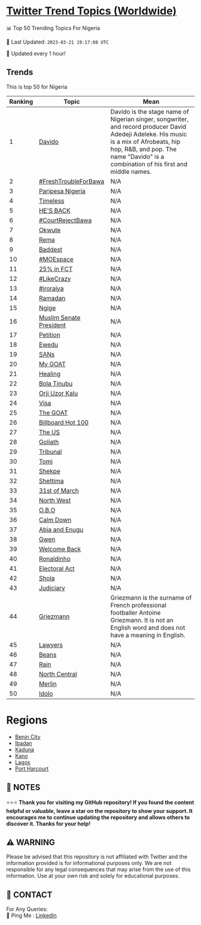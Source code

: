 [Twitter Trend Topics (Worldwide)](https://github.com/ErcinDedeoglu/Twitter-Trend-Topics)
==========


📊 Top 50 Trending Topics For Nigeria

📆 Last Updated: `2023-03-21 19:17:08 UTC`

🔧 Updated every 1 hour!


## Trends

This is top 50 for Nigeria

| Ranking | Topic | Mean |
| ------- | ------------ | ------------ |
| 1 | [Davido](http://twitter.com/search?q=Davido) | Davido is the stage name of Nigerian singer, songwriter, and record producer David Adedeji Adeleke. His music is a mix of Afrobeats, hip hop, R&B, and pop. The name "Davido" is a combination of his first and middle names. |
| 2 | [#FreshTroubleForBawa](http://twitter.com/search?q=%23FreshTroubleForBawa) | N/A |
| 3 | [Paripesa Nigeria](http://twitter.com/search?q=Paripesa+Nigeria) | N/A |
| 4 | [Timeless](http://twitter.com/search?q=Timeless) | N/A |
| 5 | [HE'S BACK](http://twitter.com/search?q=HE%27S+BACK) | N/A |
| 6 | [#CourtRejectBawa](http://twitter.com/search?q=%23CourtRejectBawa) | N/A |
| 7 | [Okwute](http://twitter.com/search?q=Okwute) | N/A |
| 8 | [Rema](http://twitter.com/search?q=Rema) | N/A |
| 9 | [Baddest](http://twitter.com/search?q=Baddest) | N/A |
| 10 | [#MOEspace](http://twitter.com/search?q=%23MOEspace) | N/A |
| 11 | [25% in FCT](http://twitter.com/search?q=25%25+in+FCT) | N/A |
| 12 | [#LikeCrazy](http://twitter.com/search?q=%23LikeCrazy) | N/A |
| 13 | [#iroraiya](http://twitter.com/search?q=%23iroraiya) | N/A |
| 14 | [Ramadan](http://twitter.com/search?q=Ramadan) | N/A |
| 15 | [Ngige](http://twitter.com/search?q=Ngige) | N/A |
| 16 | [Muslim Senate President](http://twitter.com/search?q=Muslim+Senate+President) | N/A |
| 17 | [Petition](http://twitter.com/search?q=Petition) | N/A |
| 18 | [Ewedu](http://twitter.com/search?q=Ewedu) | N/A |
| 19 | [SANs](http://twitter.com/search?q=SANs) | N/A |
| 20 | [My GOAT](http://twitter.com/search?q=My+GOAT) | N/A |
| 21 | [Healing](http://twitter.com/search?q=Healing) | N/A |
| 22 | [Bola Tinubu](http://twitter.com/search?q=Bola+Tinubu) | N/A |
| 23 | [Orji Uzor Kalu](http://twitter.com/search?q=Orji+Uzor+Kalu) | N/A |
| 24 | [Visa](http://twitter.com/search?q=Visa) | N/A |
| 25 | [The GOAT](http://twitter.com/search?q=The+GOAT) | N/A |
| 26 | [Billboard Hot 100](http://twitter.com/search?q=Billboard+Hot+100) | N/A |
| 27 | [The US](http://twitter.com/search?q=The+US) | N/A |
| 28 | [Goliath](http://twitter.com/search?q=Goliath) | N/A |
| 29 | [Tribunal](http://twitter.com/search?q=Tribunal) | N/A |
| 30 | [Tomi](http://twitter.com/search?q=Tomi) | N/A |
| 31 | [Shekpe](http://twitter.com/search?q=Shekpe) | N/A |
| 32 | [Shettima](http://twitter.com/search?q=Shettima) | N/A |
| 33 | [31st of March](http://twitter.com/search?q=31st+of+March) | N/A |
| 34 | [North West](http://twitter.com/search?q=North+West) | N/A |
| 35 | [O.B.O](http://twitter.com/search?q=O.B.O) | N/A |
| 36 | [Calm Down](http://twitter.com/search?q=Calm+Down) | N/A |
| 37 | [Abia and Enugu](http://twitter.com/search?q=Abia+and+Enugu) | N/A |
| 38 | [Gwen](http://twitter.com/search?q=Gwen) | N/A |
| 39 | [Welcome Back](http://twitter.com/search?q=Welcome+Back) | N/A |
| 40 | [Ronaldinho](http://twitter.com/search?q=Ronaldinho) | N/A |
| 41 | [Electoral Act](http://twitter.com/search?q=Electoral+Act) | N/A |
| 42 | [Shola](http://twitter.com/search?q=Shola) | N/A |
| 43 | [Judiciary](http://twitter.com/search?q=Judiciary) | N/A |
| 44 | [Griezmann](http://twitter.com/search?q=Griezmann) | Griezmann is the surname of French professional footballer Antoine Griezmann. It is not an English word and does not have a meaning in English. |
| 45 | [Lawyers](http://twitter.com/search?q=Lawyers) | N/A |
| 46 | [Beans](http://twitter.com/search?q=Beans) | N/A |
| 47 | [Rain](http://twitter.com/search?q=Rain) | N/A |
| 48 | [North Central](http://twitter.com/search?q=North+Central) | N/A |
| 49 | [Merlin](http://twitter.com/search?q=Merlin) | N/A |
| 50 | [Idolo](http://twitter.com/search?q=Idolo) | N/A |



# Regions

* [Benin City](</Nigeria/Benin City.md>)
* [Ibadan](</Nigeria/Ibadan.md>)
* [Kaduna](</Nigeria/Kaduna.md>)
* [Kano](</Nigeria/Kano.md>)
* [Lagos](</Nigeria/Lagos.md>)
* [Port Harcourt](</Nigeria/Port Harcourt.md>)



## 📝 NOTES

⭐⭐⭐ **Thank you for visiting my GitHub repository! If you found the content helpful or valuable, leave a star on the repository to show your support. It encourages me to continue updating the repository and allows others to discover it. Thanks for your help!**


## ⚠️ WARNING

Please be advised that this repository is not affiliated with Twitter and the information provided is for informational purposes only. We are not responsible for any legal consequences that may arise from the use of this information. Use at your own risk and solely for educational purposes.


## 📨 CONTACT

 For Any Queries:  
            🏓 Ping Me : [LinkedIn](https://www.linkedin.com/in/ercindedeoglu/)
